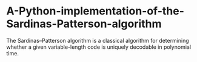 # A-Python-implementation-of-the-Sardinas-Patterson-algorithm
The Sardinas–Patterson algorithm is a classical algorithm for determining whether a given variable-length code is uniquely decodable in polynomial time. 
